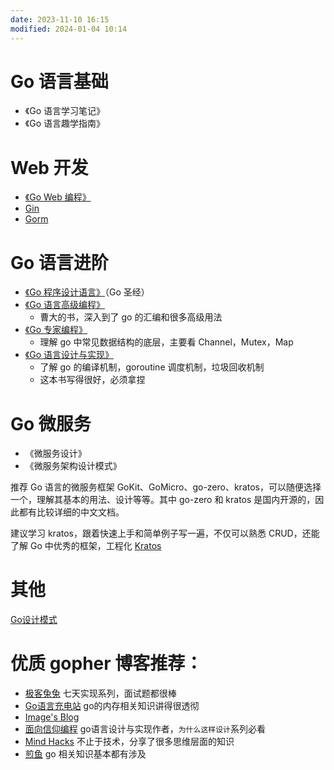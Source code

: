 ```yaml
---
date: 2023-11-10 16:15
modified: 2024-01-04 10:14
---
```


# Go 语言基础

- 《Go 语言学习笔记》
- 《Go 语言趣学指南》

# Web 开发

-  [《Go Web 编程》](https://www.bookstack.cn/read/Go-Web/README.md)
- [Gin](https://geektutu.com/post/quick-go-gin.html)
- [Gorm]( https://gorm.io/zh_CN/docs/index.html )

# Go 语言进阶

- [《Go 程序设计语言》](https://books.studygolang.com/gopl-zh/)（Go 圣经）
- [《Go 语言高级编程》]( https://chai2010.cn/advanced-go-programming-book )
	- 曹大的书，深入到了 go 的汇编和很多高级用法
- [《Go 专家编程》](https://books.studygolang.com/GoExpertProgramming/)
	- 理解 go 中常见数据结构的底层，主要看 Channel，Mutex，Map
- [《Go 语言设计与实现》](https://draveness.me/golang/)
	- 了解 go 的编译机制，goroutine 调度机制，垃圾回收机制
	- 这本书写得很好，必须拿捏

# Go 微服务

- 《微服务设计》
- 《微服务架构设计模式》

推荐 Go 语言的微服务框架 GoKit、GoMicro、go-zero、kratos，可以随便选择一个，理解其基本的用法、设计等等。其中 go-zero 和 kratos 是国内开源的，因此都有比较详细的中文文档。

建议学习 kratos，跟着快速上手和简单例子写一遍，不仅可以熟悉 CRUD，还能了解 Go 中优秀的框架，工程化
[Kratos](https://github.com/go-kratos/kratos)

# 其他
[Go设计模式](https://lailin.xyz/post/singleton.html)

# 优质 gopher 博客推荐：
- [极客兔兔](https://geektutu.com/) 七天实现系列，面试题都很棒
- [Go语言充电站](https://lessisbetter.site/) go的内存相关知识讲得很透彻
- [Image's Blog](https://imageslr.com/)
- [面向信仰编程](https://draveness.me/) go语言设计与实现作者，`为什么这样设计`系列必看
- [Mind Hacks](https://mindhacks.cn/) 不止于技术，分享了很多思维层面的知识
- [煎鱼](https://eddycjy.com/) go 相关知识基本都有涉及
